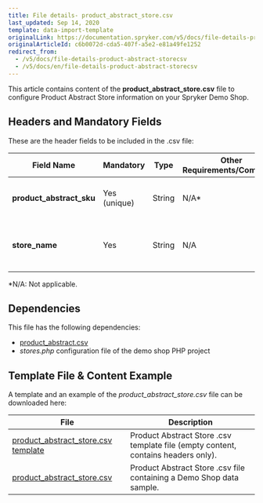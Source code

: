 ```yaml
---
title: File details- product_abstract_store.csv
last_updated: Sep 14, 2020
template: data-import-template
originalLink: https://documentation.spryker.com/v5/docs/file-details-product-abstract-storecsv
originalArticleId: c6b0072d-cda5-407f-a5e2-e81a49fe1252
redirect_from:
  - /v5/docs/file-details-product-abstract-storecsv
  - /v5/docs/en/file-details-product-abstract-storecsv
---
```


This article contains content of the **product_abstract_store.csv** file to configure Product Abstract Store information on your Spryker Demo Shop.

## Headers and Mandatory Fields

These are the header fields to be included in the .csv file:

| Field Name | Mandatory | Type | Other Requirements/Comments | Description |
| --- | --- | --- | --- | --- |
| **product_abstract_sku** | Yes (unique) | String |N/A* | SKU identifier of the abstract product. |
| **store_name** | Yes | String |N/A | Name of the store that has this product. |
*N/A: Not applicable.

## Dependencies

This file has the following dependencies:
* [product_abstract.csv](/docs/scos/dev/data-import/{{page.version}}/data-import-categories/catalog-setup/products/file-details-product-abstract.csv.html)
* *stores.php* configuration file of the demo shop PHP project

## Template File & Content Example

A template and an example of the *product_abstract_store.csv*  file can be downloaded here:

| File | Description |
| --- | --- |
| [product_abstract_store.csv template](https://spryker.s3.eu-central-1.amazonaws.com/docs/Developer+Guide/Back-End/Data+Manipulation/Data+Ingestion/Data+Import/Data+Import+Categories/Catalog+Setup/Products/Template+product_abstract_store.csv) | Product Abstract Store .csv template file (empty content, contains headers only). |
| [product_abstract_store.csv](https://spryker.s3.eu-central-1.amazonaws.com/docs/Developer+Guide/Back-End/Data+Manipulation/Data+Ingestion/Data+Import/Data+Import+Categories/Catalog+Setup/Products/product_abstract_store.csv) | Product Abstract Store .csv file containing a Demo Shop data sample. |

